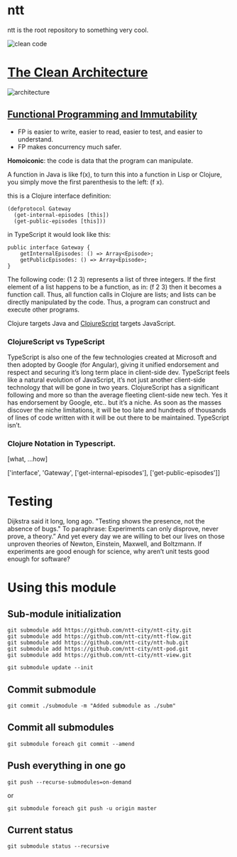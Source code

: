 # ntt

ntt is the root repository to something very cool.

![clean code](https://blog.cleancoder.com/assets/clean_code_72_color.png)

# [The Clean Architecture](https://blog.cleancoder.com/uncle-bob/2012/08/13/the-clean-architecture.html)
![architecture](https://blog.cleancoder.com/uncle-bob/images/2012-08-13-the-clean-architecture/CleanArchitecture.jpg)

## [Functional Programming and Immutability](https://blog.cleancoder.com/uncle-bob/2017/07/11/PragmaticFunctionalProgramming.html)

* FP is easier to write, easier to read, easier to test, and easier to understand.
* FP makes concurrency much safer.

__Homoiconic__: the code is data that the program can manipulate.

A function in Java is like f(x), to turn this into a function in Lisp or Clojure, you simply move the first parenthesis to the left: (f x).

this is a Clojure interface definition:

```
(defprotocol Gateway
  (get-internal-episodes [this])
  (get-public-episodes [this]))
```

in TypeScript it would look like this:

```
public interface Gateway {
	getInternalEpisodes: () => Array<Episode>;
	getPublicEpisodes: () => Array<Episode>;
}
```

The following code: (1 2 3) represents a list of three integers. If the first element of a list happens to be a function, as in: (f 2 3) then it becomes a function call. Thus, all function calls in Clojure are lists; and lists can be directly manipulated by the code. Thus, a program can construct and execute other programs.

Clojure targets Java and [ClojureScript](https://clojure.org/about/clojurescript) targets JavaScript.

### ClojureScript vs TypeScript

TypeScript is also one of the few technologies created at Microsoft and then adopted by Google (for Angular), giving it unified endorsement and respect and securing it’s long term place in client-side dev.
TypeScript feels like a natural evolution of JavaScript, it’s not just another client-side technology that will be gone in two years.
ClojureScript has a significant following and more so than the average fleeting client-side new tech. Yes it has endorsement by Google, etc.. but it’s a niche.
As soon as the masses discover the niche limitations, it will be too late and hundreds of thousands of lines of code written with it will be out there to be maintained.
TypeScript isn’t.

### Clojure Notation in Typescript.

[what, ...how]

['interface', 'Gateway', ['get-internal-episodes'], ['get-public-episodes']]

# Testing

Dijkstra said it long, long ago. "Testing shows the presence, not the absence of bugs." To paraphrase: Experiments can only disprove, never prove, a theory.” And yet every day we are willing to bet our lives on those unproven theories of Newton, Einstein, Maxwell, and Boltzmann. If experiments are good enough for science, why aren’t unit tests good enough for software?


# Using this module

## Sub-module initialization
```
git submodule add https://github.com/ntt-city/ntt-city.git
git submodule add https://github.com/ntt-city/ntt-flow.git
git submodule add https://github.com/ntt-city/ntt-hub.git
git submodule add https://github.com/ntt-city/ntt-pod.git
git submodule add https://github.com/ntt-city/ntt-view.git

git submodule update --init
```

## Commit submodule
```
git commit ./submodule -m "Added submodule as ./subm"
```

## Commit all submodules
```
git submodule foreach git commit --amend
```

## Push everything in one go
```
git push --recurse-submodules=on-demand
```
or
```
git submodule foreach git push -u origin master
```

## Current status

```
git submodule status --recursive
```
